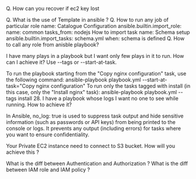 
Q. How can you recover if ec2 key lost

Q. What is the use of Template in ansible ?
Q. How to run any job of particular role
name: Catalogue Configuration ansible.builtin.import_role: name: common tasks_from: nodejs
How to import task
name: Schema setup ansible.builtin.import_tasks: schema.yml when: schema is defined
Q. How to call any role from anisble playbook?

I have many plays in a playbook but I want only few plays in it to run. How can I achieve it?
Use --tags or --start-at-task.

To run the playbook starting from the "Copy nginx configuration" task, use the following command: ansible-playbook playbook.yml --start-at-task="Copy nginx configuration" To run only the tasks tagged with install (in this case, only the "Install nginx" task): ansible-playbook playbook.yml --tags install 28. I have a playbook whose logs I want no one to see while running. How to achieve it?

In Ansible, no_log: true is used to suppress task output and hide sensitive information (such as passwords or API keys) from being printed to the console or logs. It prevents any output (including errors) for tasks where you want to ensure confidentiality.







Your Private EC2 instance need to connect to S3 bucket. How will you achieve this ?


What is the diff between Authentication and Authorization ?
What is the diff between IAM role and IAM policy ?